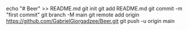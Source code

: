 echo "# Beer" >> README.md
git init
git add README.md
git commit -m "first commit"
git branch -M main
git remote add origin https://github.com/GabrielGiorgadzee/Beer.git
git push -u origin main
